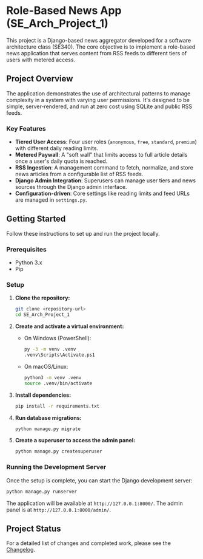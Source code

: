 # Role-Based News App (SE_Arch_Project_1)

This project is a Django-based news aggregator developed for a software architecture class (SE340). The core objective is to implement a role-based news application that serves content from RSS feeds to different tiers of users with metered access.

## Project Overview

The application demonstrates the use of architectural patterns to manage complexity in a system with varying user permissions. It's designed to be simple, server-rendered, and run at zero cost using SQLite and public RSS feeds.

### Key Features

-   **Tiered User Access**: Four user roles (`anonymous`, `free`, `standard`, `premium`) with different daily reading limits.
-   **Metered Paywall**: A "soft wall" that limits access to full article details once a user's daily quota is reached.
-   **RSS Ingestion**: A management command to fetch, normalize, and store news articles from a configurable list of RSS feeds.
-   **Django Admin Integration**: Superusers can manage user tiers and news sources through the Django admin interface.
-   **Configuration-driven**: Core settings like reading limits and feed URLs are managed in `settings.py`.

## Getting Started

Follow these instructions to set up and run the project locally.

### Prerequisites

-   Python 3.x
-   Pip

### Setup

1.  **Clone the repository:**
    ```sh
    git clone <repository-url>
    cd SE_Arch_Project_1
    ```

2.  **Create and activate a virtual environment:**

    *   On Windows (PowerShell):
        ```sh
        py -3 -m venv .venv
        .venv\Scripts\Activate.ps1
        ```
    *   On macOS/Linux:
        ```sh
        python3 -m venv .venv
        source .venv/bin/activate
        ```

3.  **Install dependencies:**
    ```sh
    pip install -r requirements.txt
    ```

4.  **Run database migrations:**
    ```sh
    python manage.py migrate
    ```

5.  **Create a superuser to access the admin panel:**
    ```sh
    python manage.py createsuperuser
    ```

### Running the Development Server

Once the setup is complete, you can start the Django development server:

```sh
python manage.py runserver
```

The application will be available at `http://127.0.0.1:8000/`. The admin panel is at `http://127.0.0.1:8000/admin/`.

## Project Status

For a detailed list of changes and completed work, please see the [Changelog](docs/changelog.md).
